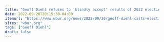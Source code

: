 ```yaml
---
title: "Geoff Diehl refuses to 'blindly accept' results of 2022 election"
date: 2022-09-20T20:15:38-04:00
itemurl: "https://www.wbur.org/news/2022/09/20/geoff-diehl-casts-election-doubt-bps-monkeypox-mbta-newsletter"
sites: "wbur.org"
tags: ["Geoff Diehl"]
draft: false
---
```


